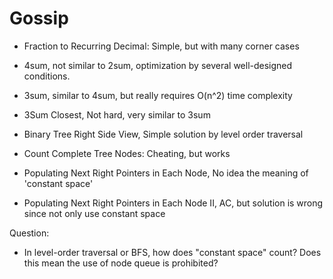 # Gossip

* Fraction to Recurring Decimal: Simple, but with many corner cases

* 4sum, not similar to 2sum, optimization by several well-designed conditions.
* 3sum, similar to 4sum, but really requires O(n^2) time complexity
* 3Sum Closest, Not hard, very similar to 3sum  

* Binary Tree Right Side View, Simple solution by level order traversal 

* Count Complete Tree Nodes: Cheating, but works 

* Populating Next Right Pointers in Each Node, No idea the meaning of 'constant space'
* Populating Next Right Pointers in Each Node II, AC, but solution is wrong since not only use constant space

Question: 
* In level-order traversal or BFS, how does "constant space" count? 
    Does this mean the use of node queue is prohibited? 